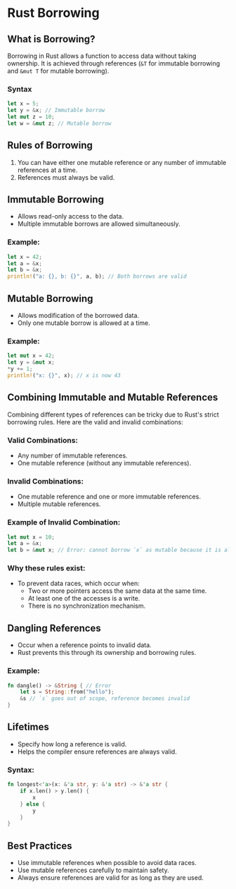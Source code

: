 # Rust Borrowing

## What is Borrowing?
Borrowing in Rust allows a function to access data without taking ownership. It is achieved through references (`&T` for immutable borrowing and `&mut T` for mutable borrowing).

### Syntax
```rust
let x = 5;
let y = &x; // Immutable borrow
let mut z = 10;
let w = &mut z; // Mutable borrow
```

## Rules of Borrowing
1. You can have either one mutable reference or any number of immutable references at a time.
2. References must always be valid.

## Immutable Borrowing
- Allows read-only access to the data.
- Multiple immutable borrows are allowed simultaneously.

### Example:
```rust
let x = 42;
let a = &x;
let b = &x;
println!("a: {}, b: {}", a, b); // Both borrows are valid
```

## Mutable Borrowing
- Allows modification of the borrowed data.
- Only one mutable borrow is allowed at a time.

### Example:
```rust
let mut x = 42;
let y = &mut x;
*y += 1;
println!("x: {}", x); // x is now 43
```

## Combining Immutable and Mutable References
Combining different types of references can be tricky due to Rust's strict borrowing rules. Here are the valid and invalid combinations:

### Valid Combinations:
- Any number of immutable references.
- One mutable reference (without any immutable references).

### Invalid Combinations:
- One mutable reference and one or more immutable references.
- Multiple mutable references.

### Example of Invalid Combination:
```rust
let mut x = 10;
let a = &x;
let b = &mut x; // Error: cannot borrow `x` as mutable because it is also borrowed as immutable
```

### Why these rules exist:
- To prevent data races, which occur when:
  - Two or more pointers access the same data at the same time.
  - At least one of the accesses is a write.
  - There is no synchronization mechanism.

## Dangling References
- Occur when a reference points to invalid data.
- Rust prevents this through its ownership and borrowing rules.

### Example:
```rust
fn dangle() -> &String { // Error
    let s = String::from("hello");
    &s // `s` goes out of scope, reference becomes invalid
}
```

## Lifetimes
- Specify how long a reference is valid.
- Helps the compiler ensure references are always valid.

### Syntax:
```rust
fn longest<'a>(x: &'a str, y: &'a str) -> &'a str {
    if x.len() > y.len() {
        x
    } else {
        y
    }
}
```

## Best Practices
- Use immutable references when possible to avoid data races.
- Use mutable references carefully to maintain safety.
- Always ensure references are valid for as long as they are used.

